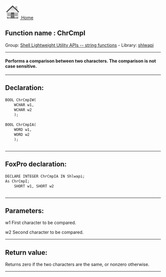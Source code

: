 [<img src="../../images/home.png"> Home ](https://github.com/VFPX/Win32API)  

## Function name : ChrCmpI
Group: [Shell Lightweight Utility APIs -- string functions](../../functions_group.md#Shell_Lightweight_Utility_APIs_--_string_functions)  -  Library: [shlwapi](../../libraries.md#shlwapi)  
***  


#### Performs a comparison between two characters. The comparison is not case sensitive.
***  


## Declaration:
```foxpro  
BOOL ChrCmpIW(
    WCHAR w1,
    WCHAR w2
    );

BOOL ChrCmpIA(
    WORD w1,
    WORD w2
    );
  
```  
***  


## FoxPro declaration:
```foxpro  
DECLARE INTEGER ChrCmpIA IN Shlwapi;
As ChrCmpI;
	SHORT w1, SHORT w2
  
```  
***  


## Parameters:
w1 
First character to be compared. 

w2 
Second character to be compared.   
***  


## Return value:
Returns zero if the two characters are the same, or nonzero otherwise.  
***  

